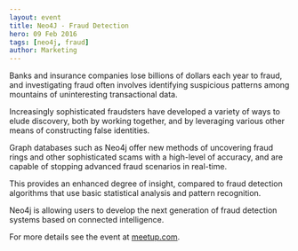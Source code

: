 ```yaml
---
layout: event
title: Neo4J - Fraud Detection
hero: 09 Feb 2016
tags: [neo4j, fraud]
author: Marketing
---
```


Banks and insurance companies lose billions of dollars each year to fraud, and investigating fraud often involves identifying suspicious patterns among mountains of uninteresting transactional data. 

Increasingly sophisticated fraudsters have developed a variety of ways to elude discovery, both by working together, and by leveraging various other means of constructing false identities.

Graph databases such as Neo4j offer new methods of uncovering fraud rings and other sophisticated scams with a high-level of accuracy, and are capable of stopping advanced fraud scenarios in real-time. 

This provides an enhanced degree of insight, compared to fraud detection algorithms that use basic statistical analysis and pattern recognition. 

Neo4j is allowing users to develop the next generation of fraud detection systems based on connected intelligence.

For more details see the event at [meetup.com](http://www.meetup.com/graphdb-london/events/228041973/).
